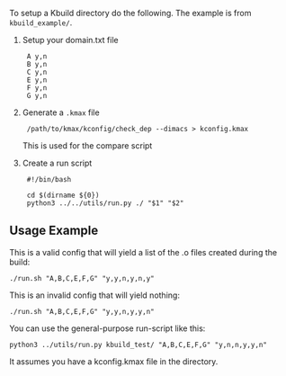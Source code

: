 To setup a Kbuild directory do the following.  The example is from `kbuild_example/`.

1. Setup your domain.txt file

        A y,n
        B y,n
        C y,n
        E y,n
        F y,n
        G y,n

2. Generate a `.kmax` file

        /path/to/kmax/kconfig/check_dep --dimacs > kconfig.kmax
        
    This is used for the compare script
    
3. Create a run script

        #!/bin/bash

        cd $(dirname ${0})
        python3 ../../utils/run.py ./ "$1" "$2"


## Usage Example

This is a valid config that will yield a list of the .o files created during the build:

    ./run.sh "A,B,C,E,F,G" "y,y,n,y,n,y"
    
This is an invalid config that will yield nothing:

    ./run.sh "A,B,C,E,F,G" "y,y,n,y,y,n"

You can use the general-purpose run-script like this:

    python3 ../utils/run.py kbuild_test/ "A,B,C,E,F,G" "y,n,n,y,y,n"

It assumes you have a kconfig.kmax file in the directory.
